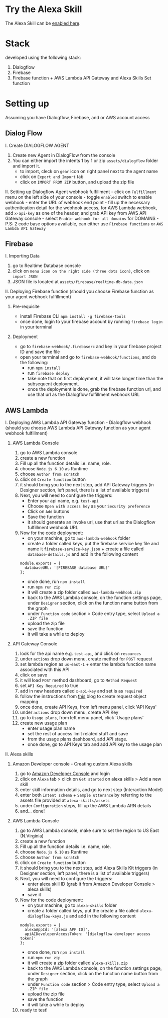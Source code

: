 # Try the Alexa Skill
The Alexa Skill can be [enabled here](https://www.amazon.com/dp/B079Z96XJ4/ref=sr_1_2?ie=UTF8&qid=1519624063&sr=8-2&keywords=lumos+maxima).

# Stack

developed using the following stack:
1. Dialogflow
2. Firebase
3. Firebase function + AWS Lambda API Gateway and Alexa Skills Set function

# Setting up

Assuming you have Dialogflow, Firebase, and or AWS account access

## Dialog Flow
I. Create DIALOGFLOW AGENT
1. Create new Agent in DialogFlow from the console
2. You can either import the intents 1 by 1 or zip `assets/dialogflow` folder and import it.
      - to import, cleck on `gear` icon on right panel next to the agent name
      - click on `Export and Import` tab
      - click on `IMPORT FROM ZIP` button, and upload the zip file

II. Setting up Dialogflow Agent webhook fulfillment
      - click on `Fulfillment` menu on the left side of your console
      - toggle `enabled` switch to enable webhook
      - enter the URL of webhook end point
      - fill up the necessary authentication detail for the webhook access, for AWS Lambda webhook, add `x-api-key` as one of the header, and grab API key from AWS API Gateway console
      - select `Enable webhook for all domains` for DOMAINS
      - P.S: 2 code base options available, can either use `Firebase functions` or `AWS Lambda API Gateway`

## Firebase
I. Importing Data
1. go to Realtime Database console
2. click on `menu icon on the right side (three dots icon)`, click on `import JSON`
3. JSON file is located at `assets/firebase/realtime-db-data.json`

II. Deploying Firebase function (should you choose Firebase function as your agent webhook fulfillment)
1. Pre-requisite
      - install Firebase CLI `npm install -g firebase-tools`
      - once done, login to your firebase account by running `firebase login` in your terminal

2. Deployment
      - go to `firebase-webhook/.firebaserc` and key in your firebase project ID and save the file
      - open your terminal and go to `firebase-webhook/functions`, and do the following:
          - run `npm install`
          - run `firebase deploy`
          - take note that on first deployment, it will take longer time than the subsequent deployment.
          - once the deployment is done, grab the firebase function url, and use that url as the Dialogflow fulfillment webhook URL

## AWS Lambda
I. Deploying AWS Lambda API Gateway function - Dialogflow webhook (should you choose AWS Lambda API Gateway function as your agent webhook fulfillment)
1. AWS Lambda Console
    1. go to AWS Lambda console
    2. create a new function
    3. Fill up all the function details i.e. name, role.
    4. choose `Node.js 6.10` as Runtime
    5. choose `Author from scratch`
    6. click on `Create function` button
    7. it should bring you to the next step, add API Gateway triggers (in Designer section, left panel, there is a list of available triggers)
    8. Next, you will need to configure the triggers:
        - Enter your api name, e.g. `test-api`
        - Choose `Open with access key` as your `Security preference`
        - Click on `Add` buttons
        - Save the function
        - it should generate an invoke url, use that url as the Dialogflow fulfillment webhook URL
    9. Now for the code deployment:
        - on your machine, go to `aws-lambda-webhook` folder
        - create a folder called keys, put the firebase service key file and name it `firebase-service-key.json` + create a file called `database-details.js` and add in the following content
        ```
        module.exports = {
          databaseURL: '[FIREBASE database URL]'
        };
        ```
        - once done, run `npm install`
        - run `npm run zip`
        - it will create a zip folder called `aws-lambda-webhook.zip`
        - back to the AWS Lambda console, on the function settings page, under `Designer` section, click on the function name button from the graph
        - under `Function code` section > Code entry type, select `Upload a .ZIP file`
        - upload the zip file
        - save the function
        - it will take a while to deploy

2. API Gateway Console
    1. look for the api name e.g. `test-api`, and click on `resources`
    2. under `actions` drop down menu, create method for `POST` request
    3. set lambda region as `us-east-1` + enter the lambda function name associated with this API
    4. click on save
    5. it will load `POST` method dashboard, go to `Method Request`
    6. set `API Key Required` to true
    7. add in new headers called `x-api-key` and set is as `required`
    8. follow the instructions from [this](https://kennbrodhagen.net/2015/12/06/how-to-create-a-request-object-for-your-lambda-event-from-api-gateway/) blog to create request object mapping
    9. once done, create API Keys, from left menu panel, click 'API Keys'
    10. under `actions` drop down menu, create API Key
    11. go to `Usage plans`, from left menu panel, click 'Usage plans'
    12. create new usage plan
          - enter usage plan name
          - set the rest of access limit related stuff and save
          - from the usage plans dashboard, add API stage.
          - once done, go to API Keys tab and add API key to the usage plan

II. Alexa skills
1. Amazon Developer console - Creating custom Alexa skills
    1. go to [Amazon Developer Console](https://developer.amazon.com/home.html) and login
    2. click on `Alexa` tab > click on `Get started` on alexa skills > Add a new skill
    3. enter skill information details, and go to next step (Interaction Model)
    4. enter both `Intent schema` + `Sample utterance` by referring to the assets file provided at `alexa-skills/assets`
    5. under `Configuration` steps, fill up the AWS Lambda ARN details
    6. and... done!

2. AWS Lambda Console
    1. go to AWS Lambda console, make sure to set the region to US East (N.Virginia)
    2. create a new function
    3. Fill up all the function details i.e. name, role.
    4. choose `Node.js 6.10` as Runtime
    5. choose `Author from scratch`
    6. click on `Create function` button
    7. it should bring you to the next step, add Alexa Skills Kit triggers (in Designer section, left panel, there is a list of available triggers)
    8. Next, you will need to configure the triggers:
        - enter alexa skill ID (grab it from Amazon Developer Console > alexa skills)
        - save it
    9.  Now for the code deployment:
        - on your machine, go to `alexa-skills` folder
        - create a folder called keys, put the create a file called `alexa-dialogflow-keys.js` and add in the following content
        ```
        module.exports = {
          alexaAppId: '[alexa APP ID]',
          apiAIDeveloperAccessToken: '[dialogflow developer access token]'
        };
        ```
        - once done, run `npm install`
        - run `npm run zip`
        - it will create a zip folder called `alexa-skills.zip`
        - back to the AWS Lambda console, on the function settings page, under `Designer` section, click on the function name button from the graph
        - under `Function code` section > Code entry type, select `Upload a .ZIP file`
        - upload the zip file
        - save the function
        - it will take a while to deploy
    10. ready to test!